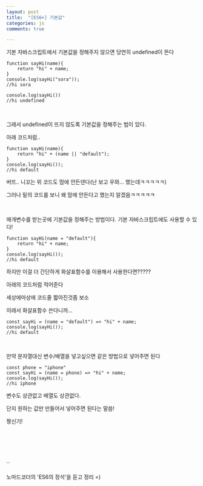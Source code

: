 ```yaml
---
layout: post
title:  "[ES6+] 기본값"
categories: js 
comments: true

---
```




기본 자바스크립트에서 기본값을 정해주지 않으면 당연히 undefined이 뜬다

~~~
function sayHi(name){
	return "hi" + name;
}
console.log(sayHi("sora"));
//hi sora

console.log(sayHi())
//hi undefined

~~~

<br>

그래서 undefined이 뜨지 않도록 기본값을 정해주는 법이 있다.

아래 코드처럼..

~~~
function sayHi(name){
	return "hi" + (name || "default");
}
console.log(sayHi());
//hi default
~~~

버뜨.. 니꼬는 위 코드도 맘에 안든댄다(난 보고 우와... 했는데ㅋㅋㅋㅋㅋ)

그러나 밑의 코드를 보니 왜 맘에 안든다고 했는지 알겠음ㅋㅋㅋㅋㅋ

<br>

매개변수를 받는곳에 기본값을 정해주는 방법이다. 기본 자바스크립트에도 사용할 수 있다!

~~~
function sayHi(name = "default"){
	return "hi" + name;
}
console.log(sayHi());
//hi default
~~~

하지만 이걸 더 간단하게 화살표함수를 이용해서 사용한다면?????

아래의 코드처럼 적어준다

세상에마상에 코드줄 짧아진것좀 보소

이래서 화살표함수 쓴다니까...

~~~
const sayHi = (name = "default") => "hi" + name;
console.log(sayHi());
//hi default
~~~

<br>

만약 문자열대신 변수/배열을 넣고싶으면 같은 방법으로 넣어주면 된다

~~~
const phone = "iphone"
const sayHi = (name = phone) => "hi" + name;
console.log(sayHi());
//hi iphone
~~~

변수도 상관없고 배열도 상관없다.

단지 원하는 값만 만들어서 넣어주면 된다는 말씀!

짱신기!



<br>

<br>

<br>

<br>







``



노마드코더의 'ES6의 정석'을 듣고 정리 =)











